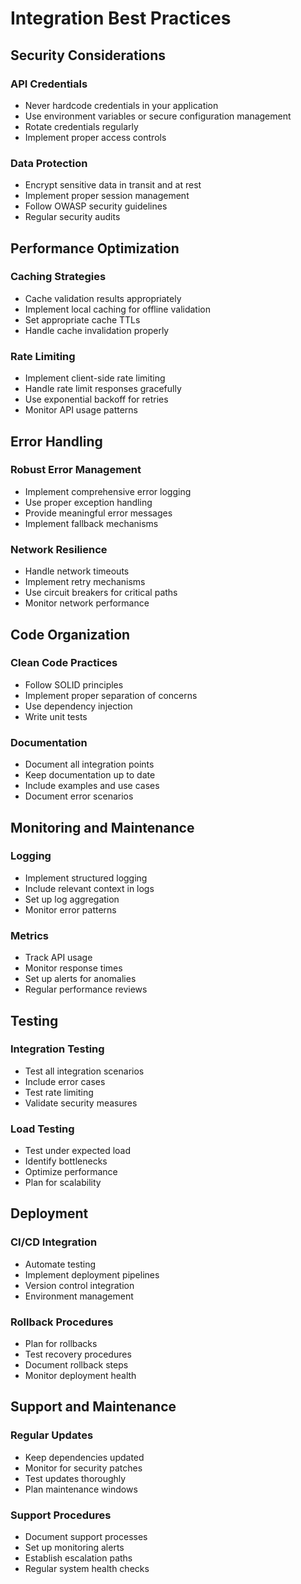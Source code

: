 # Integration Best Practices

## Security Considerations

### API Credentials
- Never hardcode credentials in your application
- Use environment variables or secure configuration management
- Rotate credentials regularly
- Implement proper access controls

### Data Protection
- Encrypt sensitive data in transit and at rest
- Implement proper session management
- Follow OWASP security guidelines
- Regular security audits

## Performance Optimization

### Caching Strategies
- Cache validation results appropriately
- Implement local caching for offline validation
- Set appropriate cache TTLs
- Handle cache invalidation properly

### Rate Limiting
- Implement client-side rate limiting
- Handle rate limit responses gracefully
- Use exponential backoff for retries
- Monitor API usage patterns

## Error Handling

### Robust Error Management
- Implement comprehensive error logging
- Use proper exception handling
- Provide meaningful error messages
- Implement fallback mechanisms

### Network Resilience
- Handle network timeouts
- Implement retry mechanisms
- Use circuit breakers for critical paths
- Monitor network performance

## Code Organization

### Clean Code Practices
- Follow SOLID principles
- Implement proper separation of concerns
- Use dependency injection
- Write unit tests

### Documentation
- Document all integration points
- Keep documentation up to date
- Include examples and use cases
- Document error scenarios

## Monitoring and Maintenance

### Logging
- Implement structured logging
- Include relevant context in logs
- Set up log aggregation
- Monitor error patterns

### Metrics
- Track API usage
- Monitor response times
- Set up alerts for anomalies
- Regular performance reviews

## Testing

### Integration Testing
- Test all integration scenarios
- Include error cases
- Test rate limiting
- Validate security measures

### Load Testing
- Test under expected load
- Identify bottlenecks
- Optimize performance
- Plan for scalability

## Deployment

### CI/CD Integration
- Automate testing
- Implement deployment pipelines
- Version control integration
- Environment management

### Rollback Procedures
- Plan for rollbacks
- Test recovery procedures
- Document rollback steps
- Monitor deployment health

## Support and Maintenance

### Regular Updates
- Keep dependencies updated
- Monitor for security patches
- Test updates thoroughly
- Plan maintenance windows

### Support Procedures
- Document support processes
- Set up monitoring alerts
- Establish escalation paths
- Regular system health checks 